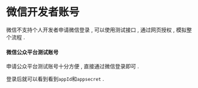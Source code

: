 # 微信开发者账号

微信不支持个人开发者申请微信登录 , 可以使用测试接口 , 通过网页授权 , 模拟整个流程 . 

#### 微信公众平台测试账号

申请公众平台测试账号十分方便 , 直接通过微信登录即可 . 

登录后就可以看到看到`appId`和`appsecret` . 

